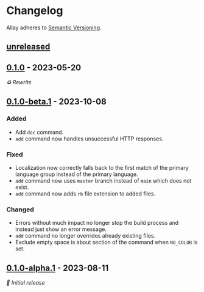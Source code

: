# Changelog

Allay adheres to [Semantic Versioning](https://semver.org/).


## [unreleased][]


## [0.1.0][] - 2023-05-20

_♻️ Rewrite_


## [0.1.0-beta.1][] - 2023-10-08

### Added

- Add `doc` command.
- `add` command now handles unsuccessful HTTP responses.

### Fixed

- Localization now correctly falls back to the first match of the primary language
  group instead of the primary language.
- `add` command now uses `master` branch instead of `main` which does not exist.
- `add` command now adds `rb` file extension to added files.

### Changed

- Errors without much impact no longer stop the build process and instead just show
  an error message.
- `add` command no longer overrides already existing files.
- Exclude empty space is about section of the command when `NO_COLOR` is set.


## [0.1.0-alpha.1][] - 2023-08-11

_🍰 Initial release_


[unreleased]: https://github.com/allay-mc/allay/compare/v0.1.0...HEAD
[0.1.0]: https://github.com/allay-mc/allay/compare/v0.1.0-beta.1...v0.1.0
[0.1.0-beta.1]: https://github.com/allay-mc/allay/compare/v0.1.0-alpha.1...v0.1.0-beta.1
[0.1.0-alpha.1]: https://github.com/allay-mc/allay/releases/v0.1.0-alpha.1
